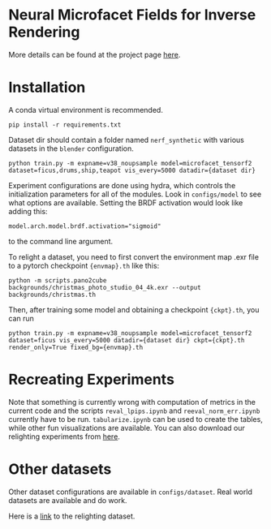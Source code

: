 # Neural Microfacet Fields for Inverse Rendering
More details can be found at the project page [here](https://half-potato.gitlab.io/posts/nmf/).
# Installation
A conda virtual environment is recommended.
```
pip install -r requirements.txt
```
Dataset dir should contain a folder named `nerf_synthetic` with various datasets in the `blender` configuration.
```
python train.py -m expname=v38_noupsample model=microfacet_tensorf2 dataset=ficus,drums,ship,teapot vis_every=5000 datadir={dataset dir}
```
Experiment configurations are done using hydra, which controls the initialization parameters for all of the modules. Look in `configs/model` to 
see what options are available. Setting the BRDF activation would look like adding this:
```
model.arch.model.brdf.activation="sigmoid"
```
to the command line argument.

To relight a dataset, you need to first convert the environment map .exr file to a pytorch checkpoint `{envmap}.th` like this:
```
python -m scripts.pano2cube backgrounds/christmas_photo_studio_04_4k.exr --output backgrounds/christmas.th
```
Then, after training some model and obtaining a checkpoint `{ckpt}.th`, you can run
```
python train.py -m expname=v38_noupsample model=microfacet_tensorf2 dataset=ficus vis_every=5000 datadir={dataset dir} ckpt={ckpt}.th render_only=True fixed_bg={envmap}.th
```

# Recreating Experiments
Note that something is currently wrong with computation of metrics in the current code and the scripts `reval_lpips.ipynb` and `reeval_norm_err.ipynb` currently have to be run. `tabularize.ipynb` can be used to create the tables, while other fun visualizations are available.
You can also download our relighting experiments from [here](https://drive.google.com/file/d/1CgyA1Fjis3dDDjAV3SFDJd-BGrgbOhf8/view?usp=sharing).

# Other datasets
Other dataset configurations are available in `configs/dataset`. Real world datasets are available and do work. 

Here is a [link](https://drive.google.com/file/d/131eN_Kfo-_-TOPwWjCyc02KjyOTY7bxR/view?usp=sharing) to the relighting dataset.
